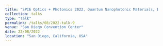 ```yaml
---
title: "SPIE Optics + Photonics 2022, Quantum Nanophotonic Materials, Devices, and Systems 2022"
collection: talks
type: "Talk"
permalink: /talks/08/2022-talk-9
venue: "San Diego Convention Center"
date: 22/08/2022
location: "San Diego, California, USA"
---
```

